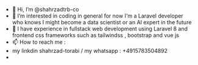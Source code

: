 - 👋 Hi, I’m @shahrzadtrb-co
- 👀 I’m interested in coding in general for now I'm a Laravel developer who knows I might become a data scientist or an AI expert in the future 
- 🌱 I have experience in fullstack web development using Laravel 8 and frontend css frameworks such as tailwindss , bootstrap and vue js
- 📫 How to reach me :
-  my linkdin shahrzad-torabi   / my whatsapp : +4915783504892
- 


<!---
shahrzadtrb-co/shahrzadtrb-co is a ✨ special ✨ repository because its `README.md` (this file) appears on your GitHub profile.
You can click the Preview link to take a look at your changes.
--->
